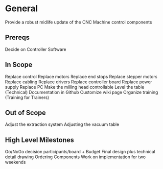 # General
Provide a robust midlife update of the CNC Machine control components

## Prereqs
Decide on Controller Software

## In Scope
Replace control
Replace motors
Replace end stops
Replace stepper motors
Replace cabling
Replace drivers
Replace controller board
Replace power supply
Replace PC
Make the milling head controllable
Level the table
(Technical) Documentation in Github
Customize wiki page
Organize training (Training for Trainers)

## Out of Scope
Adjust the extraction system
Adjusting the vacuum table

## High Level Milestones

Go/NoGo decision participants/board + Budget
Final design plus technical detail drawing
Ordering Components
Work on implementation for two weekends
